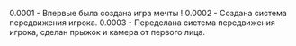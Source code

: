 0.0001 - Впервые была создана игра мечты !
0.0002 - Создана система передвижения игрока.
0.0003 - Переделана система передвижения игрока, сделан прыжок и камера от первого лица. 